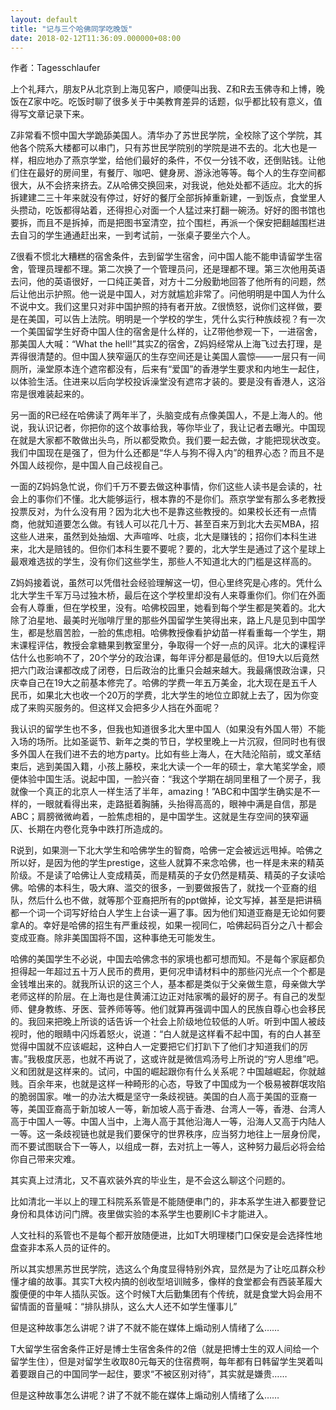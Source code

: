 ```yaml
---
layout: default
title: "记与三个哈佛同学吃晚饭"
date: 2018-02-12T11:36:09.000000+08:00
---
```


作者：Tagesschlaufer

上个礼拜六，朋友P从北京到上海见客户，顺便叫出我、Z和R去玉佛寺和上博，晚饭在Z家中吃。吃饭时聊了很多关于中美教育差异的话题，似乎都比较有意义，值得写文章记录下来。

Z非常看不惯中国大学跪舔美国人。清华办了苏世民学院，全校除了这个学院，其他各个院系大楼都可以串门，只有苏世民学院别的学院是进不去的。北大也是一样，相应地办了燕京学堂，给他们最好的条件，不仅一分钱不收，还倒贴钱。让他们住在最好的房间里，有餐厅、咖吧、健身房、游泳池等等。每个人的生存空间都很大，从不会挤来挤去。Z从哈佛交换回来，对我说，他处处都不适应。北大的拆拆建建二三十年来就没有停过，好好的餐厅全部拆掉重新建，一到饭点，食堂里人头攒动，吃饭都得站着，还得担心对面一个人猛过来打翻一碗汤。好好的图书馆也要拆，而且不是拆掉，而是把图书室清空，拉个围栏，再派一个保安把翻越围栏进去自习的学生通通赶出来，一到考试前，一张桌子要坐六个人。

Z很看不惯北大糟糕的宿舍条件，去到留学生宿舍，问中国人能不能申请留学生宿舍，管理员理都不理。第二次换了一个管理员问，还是理都不理。第三次他用英语去问，他的英语很好，一口纯正美音，对方十二分殷勤地回答了他所有的问题，然后让他出示护照。他一说是中国人，对方就尴尬非常了。问他明明是中国人为什么不说中文。我们这里只对非中国护照的持有者开放。Z很愤怒，说你们这样做，要是在美国，可以告上法院。明明是一个学校的学生，凭什么实行种族歧视？有一次一个美国留学生好奇中国人住的宿舍是什么样的，让Z带他参观一下，一进宿舍，那美国人大喊：“What the hell!”其实Z的宿舍，Z妈妈经常从上海飞过去打理，是弄得很清楚的。但中国人狭窄逼仄的生存空间还是让美国人震惊——一层只有一间厕所，澡堂原本连个遮帘都没有，后来有“爱国”的香港学生要求和内地生一起住，以体验生活。住进来以后向学校投诉澡堂没有遮帘才装的。要是没有香港人，这浴帘是很难装起来的。

另一面的R已经在哈佛读了两年半了，头脑变成有点像美国人，不是上海人的。他说，我认识记者，你把你的这个故事给我，等你毕业了，我让记者去曝光。中国现在就是大家都不敢做出头鸟，所以都受欺负。我们要一起去做，才能把现状改变。我们中国现在是强了，但为什么还都是“华人与狗不得入内”的租界心态？而且不是外国人歧视你，是中国人自己歧视自己。

一面的Z妈妈急忙说，你们千万不要去做这种事情，你们这些人读书是会读的，社会上的事你们不懂。北大能够运行，根本靠的不是你们。燕京学堂有那么多老教授投票反对，为什么没有用？因为北大也不是靠这些教授的。如果校长还有一点情商，他就知道要怎么做。有钱人可以花几十万、甚至百来万到北大去买MBA，招这些人进来，虽然到处抽烟、大声喧哗、吐痰，北大是赚钱的；招你们本科生进来，北大是赔钱的。但你们本科生要不要呢？要的，北大学生是通过了这个星球上最艰难选拔的学生，没有你们这些学生，那些人不知道北大的门槛是这样高的。

Z妈妈接着说，虽然可以凭借社会经验理解这一切，但心里终究是心疼的。凭什么北大学生千军万马过独木桥，最后在这个学校里却没有人来尊重你们。你们在外面会有人尊重，但在学校里，没有。哈佛校园里，她看到每个学生都是笑着的。北大除了泊星地、最美时光咖啡厅里的那些外国留学生笑得出来，路上凡是见到中国学生，都是愁眉苦脸，一脸的焦虑相。哈佛教授像看护幼苗一样看重每一个学生，期末课程评估，教授会拿糖果到教室里分，争取得一个好一点的风评。北大的课程评估什么也影响不了，20个学分的政治课，每年评分都是最低的。但19大以后竟然把六门政治课都改成了闭卷，日后政治的比重只会越来越大。我最痛恨政治课，只庆幸自己在19大之前基本修完了。哈佛的学费一年五万美金，北大现在是五千人民币，如果北大也收一个20万的学费，北大学生的地位立即就上去了，因为你变成了来购买服务的。但这样又会把多少人挡在外面呢？

我认识的留学生也不多，但我也知道很多北大里中国人（如果没有外国人带）不能入场的场所。比如圣诞节、新年之类的节日，学校里晚上一片沉寂，但同时也有很多外国人在我们进不去的地方party。比如有些上海人，在大陆沦陷前，或文革结束后，逃到美国入籍，小孩上藤校，来北大读一个一年的硕士，拿大笔奖学金，顺便体验中国生活。说起中国，一脸兴奋：“我这个学期在胡同里租了一个房子，我就像一个真正的北京人一样生活了半年，amazing！”ABC和中国学生确实是不一样的，一眼就看得出来，走路挺着胸脯，头抬得高高的，眼神中满是自信，那是ABC；肩膀微微岣着，一脸焦虑相的，是中国学生。这就是生存空间的狭窄逼仄、长期在内卷化竞争中跌打所造成的。

R说到，如果测一下北大学生和哈佛学生的智商，哈佛一定会被远远甩掉。哈佛之所以好，是因为他的学生prestige，这些人就算不来念哈佛，也一样是未来的精英阶级。不是读了哈佛让人变成精英，而是精英的子女仍然是精英、精英的子女读哈佛。哈佛的本科生，吸大麻、滥交的很多，一到要做报告了，就找一个亚裔的组队，然后什么也不做，就等那个亚裔把所有的ppt做掉，论文写掉，甚至是把讲稿都一个词一个词写好给白人学生上台读一遍了事。因为他们知道亚裔是无论如何要拿A的。幸好是哈佛的招生有严重歧视，如果一视同仁，哈佛起码百分之八十都会变成亚裔。除非美国国将不国，这种事绝无可能发生。

哈佛的美国学生不必说，中国去哈佛念书的家境也都可想而知。不是每个家庭都负担得起一年超过五十万人民币的费用，更何况申请材料中的那些闪光点一个个都是金钱堆出来的。就我所认识的这三个人，基本都是类似于父亲做生意，母亲做大学老师这样的阶层。在上海也是住黄浦江边正对陆家嘴的最好的房子。有自己的发型师、健身教练、牙医、营养师等等。他们就算再强调中国人的民族自尊心也会移民的。我回来把晚上所谈的话告诉一个社会上阶级地位较低的人听。听到中国人被歧视时，他的眼睛中闪烁着怒火，说道：“白人就是这样看不起中国，有的白人甚至觉得中国就不应该崛起，这种白人一定要把它们打趴下了他们才知道我们的厉害。”我极度厌恶，也就不再说了，这或许就是微信鸡汤号上所说的“穷人思维”吧。义和团就是这样来的。试问，中国的崛起跟你有什么关系呢？中国越崛起，你就越贱。百余年来，也就是这样一种畸形的心态，导致了中国成为一个极易被群氓攻陷的脆弱国家。唯一的办法大概是坚守一条歧视链。美国的白人高于美国的亚裔一等，美国亚裔高于新加坡人一等，新加坡人高于香港、台湾人一等，香港、台湾人高于中国人一等。中国人当中，上海人高于其他沿海人一等，沿海人又高于内陆人一等。这一条歧视链也就是我们要保守的世界秩序，应当努力地往上一层身份爬，而不要试图联合下一等人，以组成一群，去对抗上一等人，这种努力最后必将会给你自己带来灾难。

其实真上过清北，又不喜欢装外宾的毕业生，是不会这么聊这个问题的。


比如清北一半以上的理工科院系系管是不能随便串门的，非本系学生进入都要登记身份和具体访问门牌。夜里做实验的本系学生也要刷IC卡才能进入。


人文社科的系管也不是每个都开放随便进，比如T大明理楼门口保安是会选择性地盘查非本系人员的证件的。


所以其实想黑苏世民学院，选这么个角度显得特别外宾，显然是为了让吃瓜群众秒懂才编的故事。其实T大校内搞的创收型培训贼多，像样的食堂都会有西装革履大腹便便的中年人插队买饭。这个时候T大后勤集团有个传统，就是食堂大妈会用不留情面的音量喊：“排队排队，这么大人还不如学生懂事儿”


但是这种故事怎么讲呢？讲了不就不能在媒体上煽动别人情绪了么……


T大留学生宿舍条件正好是博士生宿舍条件的2倍（就是把博士生的双人间给一个留学生住），但是对留学生收取80元每天的住宿费啊，每年都有日韩留学生哭着叫着要跟自己的中国同学一起住，要求“不被区别对待”，其实就是嫌贵……


但是这种故事怎么讲呢？讲了不就不能在媒体上煽动别人情绪了么……

